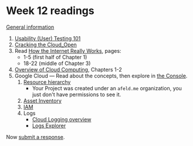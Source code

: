 # Week 12 readings

[General information](../README.md#readings)

1. [Usability (User) Testing 101](https://www.nngroup.com/articles/usability-testing-101/)
1. [Cracking the Cloud_Open](https://www.redhat.com/en/command-line-heroes/season-1/crack-the-cloud-open)
1. Read [How the Internet Really Works](../README.md#readings), pages:
   - 1-5 (first half of Chapter 1)
   - 18-22 (middle of Chapter 3)
1. [Overview of Cloud Computing](https://dc.arcabc.ca/islandora/object/dc%3A54375?solr_nav%5Bid%5D=c0f46853d72e7e533f04&solr_nav%5Bpage%5D=0&solr_nav%5Boffset%5D=0), Chapters 1-2
1. Google Cloud — Read about the concepts, then explore in [the Console](https://console.cloud.google.com/).
   1. [Resource hierarchy](https://cloud.google.com/resource-manager/docs/cloud-platform-resource-hierarchy)
      - Your Project was created under an `afeld.me` organization, you just don't have permissions to see it.
   1. [Asset Inventory](https://console.cloud.google.com/iam-admin/asset-inventory/resources)
   1. [IAM](https://cloud.google.com/iam/docs/overview)
   1. Logs
      - [Cloud Logging overview](https://cloud.google.com/logging/docs/overview)
      - [Logs Explorer](https://cloud.google.com/logging/docs/view/logs-explorer-interface)

Now [submit a response](../README.md#responses).
